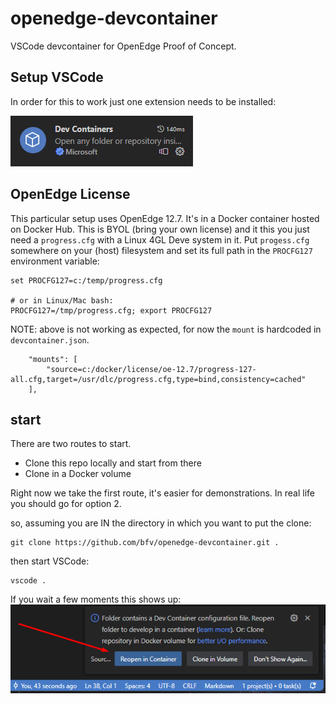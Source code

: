 # openedge-devcontainer
VSCode devcontainer for OpenEdge Proof of Concept.

## Setup VSCode
In order for this to work just one extension needs to be installed:

![devcontainers extension](./images/extension.png)

## OpenEdge License
This particular setup uses OpenEdge 12.7. It's in a Docker container hosted on Docker Hub.
This is BYOL (bring your own license) and it this you just need a `progress.cfg` with a Linux 4GL Deve system in it.
Put `progess.cfg` somewhere on your (host) filesystem and set its full path in the `PROCFG127` environment variable:

```
set PROCFG127=c:/temp/progress.cfg

# or in Linux/Mac bash:
PROCFG127=/tmp/progress.cfg; export PROCFG127
```
NOTE: above is not working as expected, for now the `mount` is hardcoded in `devcontainer.json`.
```
	"mounts": [
		"source=c:/docker/license/oe-12.7/progress-127-all.cfg,target=/usr/dlc/progress.cfg,type=bind,consistency=cached"
	],
```

## start
There are two routes to start. 
- Clone this repo locally and start from there
- Clone in a Docker volume

Right now we take the first route, it's easier for demonstrations. In real life you should go for option 2.

so, assuming you are IN the directory in which you want to put the clone:
```
git clone https://github.com/bfv/openedge-devcontainer.git .
```

then start VSCode: 
```
vscode . 
```

If you wait a few moments this shows up: <br/>
![choose option "reopen in container"](./images/start-options1.png)

<more to come>
